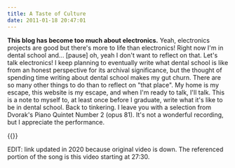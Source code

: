 ```yaml
---
title: A Taste of Culture
date: 2011-01-18 20:47:01
---
```




__This blog has become too much about electronics.__ Yeah, electronics projects are good but there's more to life than electronics! Right now I'm in dental school and... [pause] oh, yeah I don't want to reflect on that.  Let's talk electronics!  I keep planning to eventually write what dental school is like from an honest perspective for its archival significance, but the thought of spending time writing about dental school makes my gut churn. There are so many other things to do than to reflect on "that place".  My home is my escape, this website is my escape, and when I'm ready to talk, I'll talk. This is a note to myself to, at least once before I graduate, write what it's like to be in dental school.  Back to tinkering.  I leave you with a selection from Dvorak's Piano Quintet Number 2 (opus 81). It's not a wonderful recording, but I appreciate the performance. 

{{<youtube eFMV63zy-Xk>}}

EDIT: link updated in 2020 because original video is down. The referenced portion of the song is this video starting at 27:30.